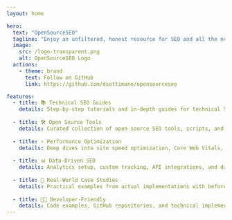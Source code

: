```yaml
---
layout: home

hero:
  text: "OpenSourceSEO"
  tagline: "Enjoy an unfiltered, honest resource for SEO and all the new AI acronyms the cool kids call it. "
  image:
    src: /logo-transparent.png
    alt: OpenSourceSEO Logo
  actions:
    - theme: brand
      text: Follow on GitHub
      link: https://github.com/dsottimano/opensourceseo

features:
  - title: 📚 Technical SEO Guides
    details: Step-by-step tutorials and in-depth guides for technical SEO implementations, server configurations, and optimization strategies.
  
  - title: 🛠️ Open Source Tools
    details: Curated collection of open source SEO tools, scripts, and utilities for analysis, automation, and reporting.
  
  - title: ⚡ Performance Optimization
    details: Deep dives into site speed optimization, Core Web Vitals, and technical performance improvements.
  
  - title: 📊 Data-Driven SEO
    details: Analytics setup, custom tracking, API integrations, and data analysis techniques for evidence-based SEO.
  
  - title: 🎯 Real-World Case Studies
    details: Practical examples from actual implementations with before/after results and lessons learned.
  
  - title: 👨‍💻 Developer-Friendly
    details: Code examples, GitHub repositories, and technical implementations that bridge SEO and development.
---
```





